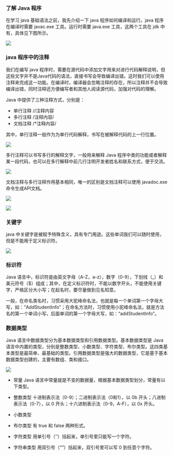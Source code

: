 ### 了解 Java 程序
在学习 java 基础语法之前，我先介绍一下 java 程序如何编译和运行。java 程序在编译时需要 javac.exe 工具。运行时需要 java.exe 工具，这两个工具在 jdk 中有，具体见下图所示。

![](images/2018/stWJxc6RceRTsvEoyyMo3d7v.png)

### java 程序中的注释
我们在编写 java 程序时，需要在源代码中添加文字用来对进行代码解释说明，但这些文字并不是Java代码的语法，直接书写会导致编译出错。这时我们可以使用注释来完成这一功能。在编译时，编译器会忽略注释的存在，所以注释并不会导致编译出错，同时注释还方便编写者和其他人阅读源代码，加强对代码的理解。

Java 中提供了三种注释方式，分别是：

* 单行注释 //注释内容
* 多行注释 /注释内容/
* 文档注释 /*注释内容/

其中，单行注释一般作为为单行代码解释，书写在被解释代码的上一行位置。

![](images/2018/vWGoK_2lTdzWFOS_pJEhPr5W.png)

多行注释可以书写多行的解释文字，一般用来解释 Java 程序中类的功能或者解释某一段代码，也可以在多行解释中前几行注明开发者姓名和联系方式，便于交流。

![](images/2018/ctDtPvnJItCjNCYbrBCmf4Ur.png)

文档注释与多行注释作用基本相同，唯一的区别是文档注释可以使用 javadoc.exe 命令生成API文档。

![](images/2018/B-Ro0y6qGlhuHxS4YQ7CoNdh.png)

![](images/2018/zyVDVPupzW0eGqQtnQbeVx0G.png)

### 关键字
java 中关键字是被赋予特殊含义，具有专门用途。这些单词我们可以随时使用，但是不能用于定义标识符。

![](images/2018/K2Tpzxy0QxPS-yFhrU-A5-rc.png)

### 标识符
Java 语言中，标识符是由英文字母（A-Z，a-z），数字（0-9），下划线（_）和美元符号（$）组成；其中，在定义标识符时，不能以数字开头，不能使用关键字，严格区分大小写；在起名时，要尽量做到见名知意。

一般，在命名类名时，习惯采用大驼峰命名法，也就是每一个单词第一个字母大写，如：“AddStudentInfo”；在命名方法时，习惯使用小驼峰命名法，就是方法名的第一个单词小写，后面单词的第一个字母大写，如：“addStudentInfo”。

### 数据类型
Java 语言中数据类型分为基本数据类型和引用数据类型。基本数据类型是 Java 语言中内置的类型，分别是整数类型、小数类型、字符类型、布尔类型。这四类基本类型是最简单、最基础的类型。引用数据类型是强大的数据类型，它是基于基本数据类型创建的，主要有数组、类和接口。

![](images/2018/BQrOU_XL27fsaUOBhnKO6djs.png)

* 常量
Java 语言中常量就是不变的数据量，根据基本数据类型划分，常量有以下类型。

* 整数类型
十进制表示法（0-9）；二进制表示法（0和1），以 0b 开头；八进制表示法（0-7），以 0 开头；十六进制表示法（0-9，A-F），以 0x 开头。

* 小数类型

* 布尔类型
有 true 和 false 两种形式。

* 字符类型
用单引号（‘’）括起来，单引号里只能写一个字符。

* 字符串类型
用双引号（“”）括起来，双引号里可以写 0 到任意个字符。
